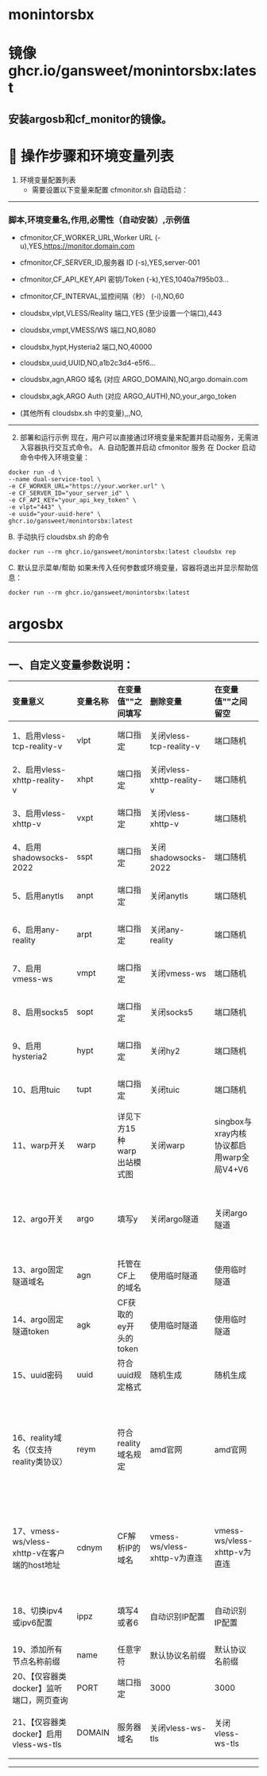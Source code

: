 
#  monintorsbx 
#  镜像 ghcr.io/gansweet/monintorsbx:latest

## 安装argosb和cf_monitor的镜像。

# 📜 操作步骤和环境变量列表
 1. 环境变量配置列表
    - 需要设置以下变量来配置 cfmonitor.sh 自动启动：
    
---
  ### 脚本,环境变量名,作用,必需性（自动安装）,示例值
  - cfmonitor,CF_WORKER_URL,Worker URL (-u),YES,https://monitor.domain.com
  
  - cfmonitor,CF_SERVER_ID,服务器 ID (-s),YES,server-001
  
  - cfmonitor,CF_API_KEY,API 密钥/Token (-k),YES,1040a7f95b03...
  
  - cfmonitor,CF_INTERVAL,监控间隔（秒） (-i),NO,60
  
  - cloudsbx,vlpt,VLESS/Reality 端口,YES (至少设置一个端口),443
  
  - cloudsbx,vmpt,VMESS/WS 端口,NO,8080
  
  - cloudsbx,hypt,Hysteria2 端口,NO,40000
  
  - cloudsbx,uuid,UUID,NO,a1b2c3d4-e5f6...
  
  - cloudsbx,agn,ARGO 域名 (对应 ARGO_DOMAIN),NO,argo.domain.com
  
  - cloudsbx,agk,ARGO Auth (对应 ARGO_AUTH),NO,your_argo_token
  
  - (其他所有 cloudsbx.sh 中的变量),,,NO,
    
---

  2. 部署和运行示例
    现在，用户可以直接通过环境变量来配置并启动服务，无需进入容器执行交互式命令。
    A. 自动配置并启动 cfmonitor 服务
    在 Docker 启动命令中传入环境变量：

   ```
   docker run -d \
  --name dual-service-tool \
  -e CF_WORKER_URL="https://your.worker.url" \
  -e CF_SERVER_ID="your_server_id" \
  -e CF_API_KEY="your_api_key_token" \
  -e vlpt="443" \
  -e uuid="your-uuid-here" \
  ghcr.io/gansweet/monintorsbx:latest
 ```

  B. 手动执行 cloudsbx.sh 的命令
  
  ```
  docker run --rm ghcr.io/gansweet/monintorsbx:latest cloudsbx rep
  ```

  C. 默认显示菜单/帮助
  如果未传入任何参数或环境变量，容器将退出并显示帮助信息：

  ```
  docker run --rm ghcr.io/gansweet/monintorsbx:latest
  ```
  
# argosbx

----------------------------------------------------------

## 一、自定义变量参数说明：

| 变量意义 | 变量名称| 在变量值""之间填写| 删除变量 | 在变量值""之间留空 | 变量要求及说明 |
| :--- | :--- | :--- | :--- | :--- | :--- |
| 1、启用vless-tcp-reality-v | vlpt | 端口指定 | 关闭vless-tcp-reality-v | 端口随机 | 必选之一 【xray内核：TCP】 |
| 2、启用vless-xhttp-reality-v | xhpt | 端口指定 | 关闭vless-xhttp-reality-v | 端口随机 | 必选之一 【xray内核：TCP】 |
| 3、启用vless-xhttp-v | vxpt | 端口指定 | 关闭vless-xhttp-v | 端口随机 | 必选之一 【xray内核：TCP】 |
| 4、启用shadowsocks-2022 | sspt | 端口指定 | 关闭shadowsocks-2022 | 端口随机 | 必选之一 【singbox内核：TCP】 |
| 5、启用anytls | anpt | 端口指定 | 关闭anytls | 端口随机 | 必选之一 【singbox内核：TCP】 |
| 6、启用any-reality | arpt | 端口指定 | 关闭any-reality | 端口随机 | 必选之一 【singbox内核：TCP】 |
| 7、启用vmess-ws | vmpt | 端口指定 | 关闭vmess-ws | 端口随机 | 必选之一 【xray/singbox内核：TCP】 |
| 8、启用socks5 | sopt | 端口指定 | 关闭socks5 | 端口随机 | 必选之一 【xray/singbox内核：TCP】 |
| 9、启用hysteria2 | hypt | 端口指定 | 关闭hy2 | 端口随机 | 必选之一 【singbox内核：UDP】 |
| 10、启用tuic | tupt | 端口指定 | 关闭tuic | 端口随机 | 必选之一 【singbox内核：UDP】 |
| 11、warp开关 | warp | 详见下方15种warp出站模式图 | 关闭warp | singbox与xray内核协议都启用warp全局V4+V6 | 可选，详见下方15种warp出站模式图 |
| 12、argo开关 | argo | 填写y | 关闭argo隧道 | 关闭argo隧道 | 可选，填写y时，vmess变量vmpt必须启用，且固定隧道必须填写vmpt端口 |
| 13、argo固定隧道域名 | agn | 托管在CF上的域名 | 使用临时隧道 | 使用临时隧道 | 可选，argo填写y才可激活固定隧道|
| 14、argo固定隧道token | agk | CF获取的ey开头的token | 使用临时隧道 | 使用临时隧道 | 可选，argo填写y才可激活固定隧道 |
| 15、uuid密码 | uuid | 符合uuid规定格式 | 随机生成 | 随机生成 | 可选 |
| 16、reality域名（仅支持reality类协议） | reym | 符合reality域名规定 | amd官网 | amd官网 | 可选，使用CF类域名时：服务器ip:节点端口的组合，可作为ProxyIP/客户端地址反代IP（建议高位端口或纯IPV6下使用，以防被扫泄露）|
| 17、vmess-ws/vless-xhttp-v在客户端的host地址 | cdnym | CF解析IP的域名 | vmess-ws/vless-xhttp-v为直连 | vmess-ws/vless-xhttp-v为直连 | 可选，使用80系CDN或者回源CDN时可设置，否则客户端host地址需手动更改为CF解析IP的域名|
| 18、切换ipv4或ipv6配置 | ippz | 填写4或者6 | 自动识别IP配置 | 自动识别IP配置 | 可选，4表示IPV4配置输出，6表示IPV6配置输出 |
| 19、添加所有节点名称前缀 | name | 任意字符 | 默认协议名前缀 | 默认协议名前缀 | 可选 |
| 20、【仅容器类docker】监听端口，网页查询 | PORT | 端口指定 | 3000 | 3000 | 可选 |
| 21、【仅容器类docker】启用vless-ws-tls | DOMAIN | 服务器域名 | 关闭vless-ws-tls | 关闭vless-ws-tls | 可选，vless-ws-tls可独立存在，uuid变量必须启用 |

------------------------------------------------------------------

